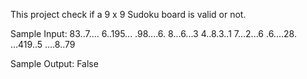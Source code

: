 This project check if a 9 x 9 Sudoku board is valid or not.

Sample Input:
83..7....
6..195...
.98....6.
8...6...3
4..8.3..1
7...2...6
.6....28.
...419..5
....8..79

Sample Output: False 

